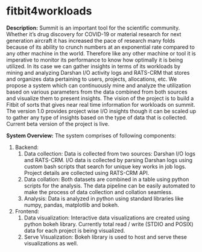 # fitbit4workloads

**Description:** Summit is an important tool for the scientific community. Whether it’s drug discovery for COVID-19 or material research for next generation aircraft it has increased the pace of research many folds because of its ability to crunch numbers at an exponential rate compared to any other machine in the world. Therefore like any other machine or tool  it is imperative to monitor its performance to know how optimally it is being utilized. In its case we can gather insights in terms of its workloads by mining and analyzing Darshan I/O activity logs and RATS-CRM that stores and organizes data pertaining to users, projects, allocations, etc. We propose a system which can continuously mine and analyze the utilization based on various parameters from the data combined from both sources and visualize them to present insights. The vision of the project is to build a Fitbit of sorts that gives near real time information for workloads on summit. The version 1.0 provides project wise I/O insights though it can be scaled up to gather any type of insights based on the type of data that is collected. Current beta version of the project is live.

**System Overview:** The system comprises of following components: 

1. Backend:
    1. Data collection: Data is collected from two sources: Darshan I/O logs and RATS-CRM. I/O data is collected by parsing Darshan logs using custom bash scripts that search for unique key works in job logs. Project details are collected using RATS-CRM API.
    2. Data collation: Both datasets are combined in a table using python scripts for the analysis. The data pipeline can be easily automated to make the process of data collection and collation seamless. 
    3. Analysis: Data is analyzed in python using standard libraries like numpy, pandas, matplotlib and bokeh.
2. Frontend:
    1. Data visualization: Interactive data visualizations are created using python bokeh library. Currently total read / write  (STDIO and POSIX) data for each project is being visualized.
    2. Serve Visualization: Bokeh library is used to host and serve these  visualizations as well.


